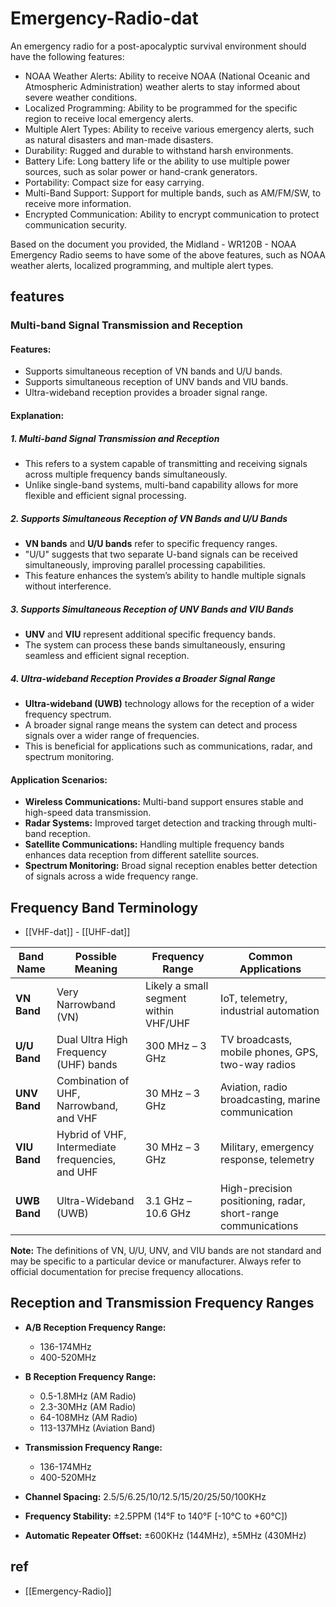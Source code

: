 
# Emergency-Radio-dat



An emergency radio for a post-apocalyptic survival environment should have the following features:

- NOAA Weather Alerts: Ability to receive NOAA (National Oceanic and Atmospheric Administration) weather alerts to stay informed about severe weather conditions.
- Localized Programming: Ability to be programmed for the specific region to receive local emergency alerts.
- Multiple Alert Types: Ability to receive various emergency alerts, such as natural disasters and man-made disasters.
- Durability: Rugged and durable to withstand harsh environments.
- Battery Life: Long battery life or the ability to use multiple power sources, such as solar power or hand-crank generators.
- Portability: Compact size for easy carrying.
- Multi-Band Support: Support for multiple bands, such as AM/FM/SW, to receive more information.
- Encrypted Communication: Ability to encrypt communication to protect communication security.


Based on the document you provided, the Midland - WR120B - NOAA Emergency Radio seems to have some of the above features, such as NOAA weather alerts, localized programming, and multiple alert types.




## features 


### Multi-band Signal Transmission and Reception

#### Features:
- Supports simultaneous reception of VN bands and U/U bands.  
- Supports simultaneous reception of UNV bands and VIU bands.  
- Ultra-wideband reception provides a broader signal range.  

#### Explanation:

##### 1. Multi-band Signal Transmission and Reception
- This refers to a system capable of transmitting and receiving signals across multiple frequency bands simultaneously.  
- Unlike single-band systems, multi-band capability allows for more flexible and efficient signal processing.  

##### 2. Supports Simultaneous Reception of VN Bands and U/U Bands
- **VN bands** and **U/U bands** refer to specific frequency ranges.  
- "U/U" suggests that two separate U-band signals can be received simultaneously, improving parallel processing capabilities.  
- This feature enhances the system’s ability to handle multiple signals without interference.  

##### 3. Supports Simultaneous Reception of UNV Bands and VIU Bands
- **UNV** and **VIU** represent additional specific frequency bands.  
- The system can process these bands simultaneously, ensuring seamless and efficient signal reception.  

##### 4. Ultra-wideband Reception Provides a Broader Signal Range
- **Ultra-wideband (UWB)** technology allows for the reception of a wider frequency spectrum.  
- A broader signal range means the system can detect and process signals over a wider range of frequencies.  
- This is beneficial for applications such as communications, radar, and spectrum monitoring.  

#### Application Scenarios:
- **Wireless Communications:** Multi-band support ensures stable and high-speed data transmission.  
- **Radar Systems:** Improved target detection and tracking through multi-band reception.  
- **Satellite Communications:** Handling multiple frequency bands enhances data reception from different satellite sources.  
- **Spectrum Monitoring:** Broad signal reception enables better detection of signals across a wide frequency range.  


## Frequency Band Terminology

- [[VHF-dat]] - [[UHF-dat]]

| Band Name    | Possible Meaning                                 | Frequency Range                       | Common Applications                                           |
| ------------ | ------------------------------------------------ | ------------------------------------- | ------------------------------------------------------------- |
| **VN Band**  | Very Narrowband (VN)                             | Likely a small segment within VHF/UHF | IoT, telemetry, industrial automation                         |
| **U/U Band** | Dual Ultra High Frequency (UHF) bands            | 300 MHz – 3 GHz                       | TV broadcasts, mobile phones, GPS, two-way radios             |
| **UNV Band** | Combination of UHF, Narrowband, and VHF          | 30 MHz – 3 GHz                        | Aviation, radio broadcasting, marine communication            |
| **VIU Band** | Hybrid of VHF, Intermediate frequencies, and UHF | 30 MHz – 3 GHz                        | Military, emergency response, telemetry                       |
| **UWB Band** | Ultra-Wideband (UWB)                             | 3.1 GHz – 10.6 GHz                    | High-precision positioning, radar, short-range communications |

**Note:** The definitions of VN, U/U, UNV, and VIU bands are not standard and may be specific to a particular device or manufacturer. Always refer to official documentation for precise frequency allocations.


## Reception and Transmission Frequency Ranges

- **A/B Reception Frequency Range:**  
  - 136-174MHz  
  - 400-520MHz  

- **B Reception Frequency Range:**  
  - 0.5-1.8MHz (AM Radio)  
  - 2.3-30MHz (AM Radio)  
  - 64-108MHz (AM Radio)  
  - 113-137MHz (Aviation Band)  

- **Transmission Frequency Range:**  
  - 136-174MHz  
  - 400-520MHz  

- **Channel Spacing:** 2.5/5/6.25/10/12.5/15/20/25/50/100KHz  
- **Frequency Stability:** ±2.5PPM (14°F to 140°F [-10°C to +60°C])  
- **Automatic Repeater Offset:** ±600KHz (144MHz), ±5MHz (430MHz)


## ref 

- [[Emergency-Radio]]